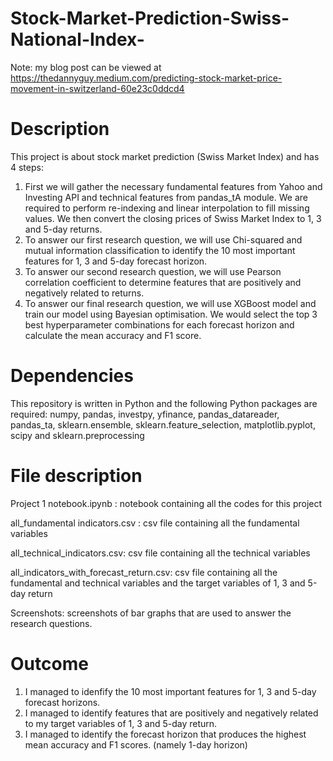 # Stock-Market-Prediction-Swiss-National-Index-

Note: my blog post can be viewed at https://thedannyguy.medium.com/predicting-stock-market-price-movement-in-switzerland-60e23c0ddcd4

# Description
This project is about stock market prediction (Swiss Market Index) and has 4 steps:
1) First we will gather the necessary fundamental features from Yahoo and Investing API and technical features from pandas_tA module. We are required to perform re-indexing and linear interpolation to fill missing values. We then convert the closing prices of Swiss Market Index to 1, 3 and 5-day returns.
2) To answer our first research question, we will use Chi-squared and mutual information classification to identify the 10 most important features for 1, 3 and 5-day forecast horizon.
3) To answer our second research question, we will use Pearson correlation coefficient to determine features that are positively and negatively related to returns.
4) To answer our final research question, we will use XGBoost model and train our model using Bayesian optimisation. We would select the top 3 best hyperparameter combinations for each forecast horizon and calculate the mean accuracy and F1 score.

# Dependencies
This repository is written in Python and the following Python packages are required: numpy, pandas, investpy, yfinance, pandas_datareader, pandas_ta, sklearn.ensemble, sklearn.feature_selection, matplotlib.pyplot, scipy and sklearn.preprocessing

# File description
Project 1 notebook.ipynb : notebook containing all the codes for this project

all_fundamental indicators.csv : csv file containing all the fundamental variables

all_technical_indicators.csv: csv file containing all the technical variables

all_indicators_with_forecast_return.csv: csv file containing all the fundamental and technical variables and the target variables of 1, 3 and 5-day return

Screenshots: screenshots of bar graphs that are used to answer the research questions.

# Outcome
1. I managed to idenfify the 10 most important features for 1, 3 and 5-day forecast horizons.
2. I managed to identify features that are positively and negatively related to my target variables of 1, 3 and 5-day return.
3. I managed to identify the forecast horizon that produces the highest mean accuracy and F1 scores. (namely 1-day horizon)
